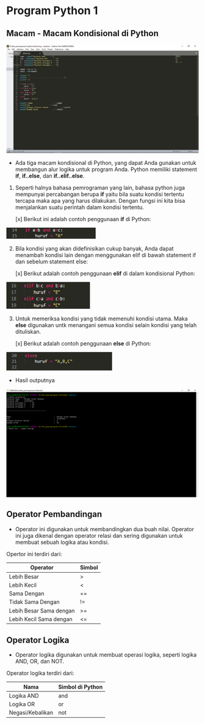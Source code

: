 # Program Python 1
## Macam - Macam Kondisional di Python

![alt teks](1.png "Contoh gambar 1.0")

- Ada tiga macam kondisional di Python, yang dapat Anda gunakan untuk membangun alur logika untuk program Anda. 
Python memiliki statement **if**, **if..else**, dan **if..elif..else**.

1. Seperti halnya bahasa pemrograman yang lain, bahasa python juga mempunyai percabangan berupa **if** yaitu bila suatu kondisi tertentu tercapa maka apa yang harus dilakukan. Dengan fungsi ini kita bisa menjalankan suatu perintah dalam kondisi tertentu.

	[x] Berikut ini adalah contoh penggunaan **if** di Python:

![alt teks](2.png "Contoh gambar 2.0")

2. Bila kondisi yang akan didefinisikan cukup banyak, Anda dapat menambah kondisi lain dengan menggunakan elif di bawah statement if dan sebelum statement else:

	[x] Berikut adalah contoh penggunaan **elif** di dalam kondisional Python:

![alt teks](3.png "Contoh gambar 3.0")

3. Untuk memeriksa kondisi yang tidak memenuhi kondisi utama. Maka **else** digunakan untk menangani semua kondisi selain kondisi yang telah dituliskan.

	[x] Berikut adalah contoh penggunaan **else** di Python:

![alt teks](4.png "Contoh gambar 4.0")

- Hasil outputnya

![alt teks](5.png "Contoh gambar 5.0")

## Operator Pembandingan

- Operator ini digunakan untuk membandingkan dua buah nilai. Operator ini juga dikenal dengan operator relasi dan sering digunakan untuk membuat sebuah logika atau kondisi.

Opertor ini terdiri dari:

| Operator|Simbol|
| ----------|------------|
| Lebih Besar|> |
| Lebih Kecil|< |
| Sama Dengan|== |
| Tidak Sama Dengan|!= |
| Lebih Besar Sama dengan|>= |
| Lebih Kecil Sama dengan|<= |

## Operator Logika

- Operator logika digunakan untuk membuat operasi logika, seperti logika AND, OR, dan NOT.

Operator logika terdiri dari:

| Nama| Simbol di Python |
|-----|-------------------|
| Logika AND|and |
| Logika OR|or |
| Negasi/Kebalikan|not |